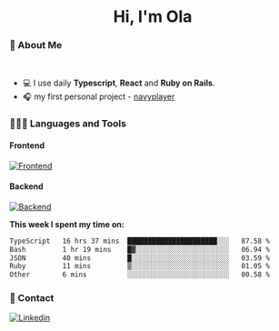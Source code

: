 <h1 align="center">Hi, I'm Ola</h1>

### 💅 About Me

<br/>

- 💻 I use daily **Typescript**, **React** and **Ruby on Rails**.
- 🎧 my first personal project - [navyplayer](https://navyplayer.netlify.app/)

### 👩🏻‍💻 Languages and Tools

#### Frontend

[![Frontend](https://skillicons.dev/icons?i=react,nextjs,ts,js,html,css,scss,tailwind)](https://skillicons.dev)

#### Backend
[![Backend](https://skillicons.dev/icons?i=nodejs,express,nestjs,rails,graphql)](https://skillicons.dev)

**This week I spent my time on:**

<!--START_SECTION:waka-->

```txt
TypeScript   16 hrs 37 mins  ██████████████████████░░░   87.58 %
Bash         1 hr 19 mins    █▓░░░░░░░░░░░░░░░░░░░░░░░   06.94 %
JSON         40 mins         █░░░░░░░░░░░░░░░░░░░░░░░░   03.59 %
Ruby         11 mins         ▒░░░░░░░░░░░░░░░░░░░░░░░░   01.05 %
Other        6 mins          ░░░░░░░░░░░░░░░░░░░░░░░░░   00.58 %
```

<!--END_SECTION:waka-->

### 📨 Contact
  
[![Linkedin](https://skillicons.dev/icons?i=linkedin)](https://linkedin.com/in/aleksandra-kamińska)

